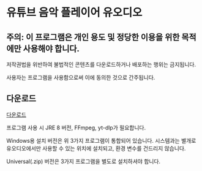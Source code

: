 # 유튜브 음악 플레이어 유오디오
## 주의: 이 프로그램은 개인 용도 및 정당한 이용을 위한 목적에만 사용해야 합니다.
저작권법을 위반하여 불법적인 콘텐츠를 다운로드하거나 배포하는 행위는 금지됩니다.

사용자는 프로그램을 사용함으로써 이에 동의한 것으로 간주됩니다.

## 다운로드
[다운로드](https://github.com/won-myee/YouAudio/releases)

프로그램 사용 시 JRE 8 버전, FFmpeg, yt-dlp가 필요합니다.

Windows용 설치 버전은 위 3가지 프로그램이 통합되어 있습니다. 시스템과는 별개로 유오디오에서만 사용할 수 있는 위치에 설치되고, 환경 변수를 건드리지 않습니다.

Universal(.zip) 버전은 3가지 프로그램을 별도로 설치하셔야 합니다.


